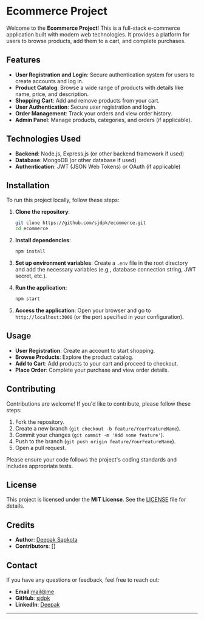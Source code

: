 # Ecommerce Project

Welcome to the **Ecommerce Project**! This is a full-stack e-commerce application built with modern web technologies. It provides a platform for users to browse products, add them to a cart, and complete purchases.

## Features

- **User Registration and Login**: Secure authentication system for users to create accounts and log in.
- **Product Catalog**: Browse a wide range of products with details like name, price, and description.
- **Shopping Cart**: Add and remove products from your cart.
- **User Authentication**: Secure user registration and login.
- **Order Management**: Track your orders and view order history.
- **Admin Panel**: Manage products, categories, and orders (if applicable).

## Technologies Used

- **Backend**: Node.js, Express.js (or other backend framework if used)
- **Database**: MongoDB (or other database if used)
- **Authentication**: JWT (JSON Web Tokens) or OAuth (if applicable)

## Installation

To run this project locally, follow these steps:

1. **Clone the repository**:

   ```bash
   git clone https://github.com/sjdpk/ecommerce.git
   cd ecommerce
   ```

2. **Install dependencies**:

   ```bash
   npm install
   ```

3. **Set up environment variables**:
   Create a `.env` file in the root directory and add the necessary variables (e.g., database connection string, JWT secret, etc.).

4. **Run the application**:

   ```bash
   npm start
   ```

5. **Access the application**:
   Open your browser and go to `http://localhost:3000` (or the port specified in your configuration).

## Usage

- **User Registration**: Create an account to start shopping.
- **Browse Products**: Explore the product catalog.
- **Add to Cart**: Add products to your cart and proceed to checkout.
- **Place Order**: Complete your purchase and view order details.

## Contributing

Contributions are welcome! If you'd like to contribute, please follow these steps:

1. Fork the repository.
2. Create a new branch (`git checkout -b feature/YourFeatureName`).
3. Commit your changes (`git commit -m 'Add some feature'`).
4. Push to the branch (`git push origin feature/YourFeatureName`).
5. Open a pull request.

Please ensure your code follows the project's coding standards and includes appropriate tests.

## License

This project is licensed under the **MIT License**. See the [LICENSE](LICENSE) file for details.

## Credits

- **Author**: [Deepak Sapkota](https://github.com/sjdpk)
- **Contributors**: []

## Contact

If you have any questions or feedback, feel free to reach out:

- **Email**:[mail@me](mailto:mail@sapkotadeepak.com.np)  
- **GitHub**: [sjdpk](https://github.com/sjdpk)
- **LinkedIn**: [Deepak](https://www.linkedin.com/in/deepaksapkota)

---
